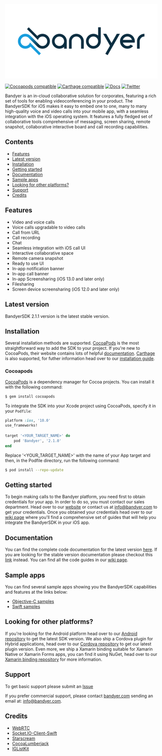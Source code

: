 <p align="center">
	<img src="img/Bandyer-logotype-white-1024x500.png" alt="Bandyer" title="Bandyer" />
</p>

[![Cocoapods compatible](https://img.shields.io/cocoapods/v/Bandyer)](https://cocoapods.org/pods/Bandyer)
[![Carthage compatible](https://img.shields.io/badge/Carthage-compatible-4BC51D.svg?style=flat)](https://github.com/Carthage/Carthage)
[![Docs](https://img.shields.io/badge/docs-current-brightgreen.svg)](https://docs.bandyer.com/Bandyer-iOS-SDK/BandyerSDK/latest/index.html)
[![Twitter](https://img.shields.io/twitter/url/http/shields.io.svg?style=social&logo=twitter)](https://twitter.com/intent/follow?screen_name=bandyersrl)

Bandyer is an in-cloud collaborative solution for corporates, featuring a rich set of tools for enabling videoconferencing in your product. The BandyerSDK for iOS makes it easy to embed one to one, many to many high-quality voice and video calls into your mobile app, with a seamless integration with the iOS operating system. It features a fully fledged set of collaborative tools comprehensive of messaging, screen sharing, remote snapshot, collaborative interactive board and call recording capabilities. 

## Contents

- [Features](#features)
- [Latest version](#latest-version)
- [Installation](#installation)
- [Getting started](#getting-started)
- [Documentation](#documentation)
- [Sample apps](#sample-apps)
- [Looking for other platforms?](#looking-for-other-platforms)
- [Support](#support)
- [Credits](#credits)

## Features

- Video and voice calls
- Voice calls upgradable to video calls
- Call from URL
- Call recording
- Chat
- Seamless integration with iOS call UI
- Interactive collaborative space
- Remote camera snapshot
- Ready to use UI
- In-app notification banner
- In-app call banner
- In-app Screensharing (iOS 13.0 and later only)
- Filesharing
- Screen device screensharing (iOS 12.0 and later only) 

## Latest version

BandyerSDK 2.1.1 version is the latest stable version.

## Installation

Several installation methods are supported. [CocoaPods][cocoapods] is the most straightforward way to add the SDK to your project. If you're new to CocoaPods, their website contains lots of helpful [documentation][cocoapods-getting-started]. [Carthage][carthage] is also supported, for futher information head over to our [installation guide][installation-guide].

### Cocoapods

[CocoaPods][cocoapods] is a dependency manager for Cocoa projects. You can install it with the following command:

```bash
$ gem install cocoapods
```

To integrate the SDK into your Xcode project using CocoaPods, specify it in your `Podfile`:

```ruby
platform :ios, '10.0'
use_frameworks!

target '<YOUR_TARGET_NAME>' do
    pod 'Bandyer', '2.1.0'
end
```

Replace '\<YOUR\_TARGET\_NAME\>' with the name of your App target and then, in the Podfile directory, run the following command:

```bash
$ pod install --repo-update
```

## Getting started

To begin making calls to the Bandyer platform, you need first to obtain credentials for your app. In order to do so, you must contact our sales department. Head over to our [website][bandyer-website] or contact us at [info@bandyer.com](mailto:info@bandyer.com) to get your credentials. Once you obtained your credentials head over to our [wiki page][wiki] where you'll find a comprehensive set of guides that will help you integrate the BandyerSDK in your iOS app. 

## Documentation

You can find the complete code documentation for the latest version [here][latest-doc]. If you are looking for the stable version documentation please checkout this [link][stable-doc] instead.
You can find all the code guides in our [wiki page][wiki].

## Sample apps

You can find several sample apps showing you the BandyerSDK capabilities and features at the links below:

- [Objective-C samples][objective-c-samples]
- [Swift samples][swift-samples]

## Looking for other platforms?

If you're looking for the Android platform head over to our [Android repository][android] to get the latest SDK version. We also ship a Cordova plugin for Hybrid applications, head over to our [Cordova repository][cordova] to get our latest plugin version. Even more, we ship a Xamarin binding suitable for Xamarin Native or Xamarin Forms apps, you can find it using NuGet, head over to our [Xamarin binding repository][xamarin] for more information. 

## Support

To get basic support please submit an [Issue][issues]

If you prefer commercial support, please contact [bandyer.com][bandyer-website] sending an email at: [info@bandyer.com](mailto:info@bandyer.com.).

## Credits

- [WebRTC](https://webrtc.org/)
- [Socket.IO-Client-Swift](https://github.com/socketio/socket.io-client-swift)
- [Starscream](https://github.com/daltoniam/starscream)
- [CocoaLumberjack](https://github.com/CocoaLumberjack/CocoaLumberjack)
- [IGListKit](https://github.com/Instagram/IGListKit)

[cocoapods]: https://cocoapods.org/
[cocoapods-getting-started]: https://guides.cocoapods.org/using/getting-started.html
[carthage]: https://github.com/Carthage/Carthage
[installation-guide]: https://github.com/Bandyer/Bandyer-iOS-SDK/wiki/Installation
[bandyer-website]: https://www.bandyer.com
[wiki]: https://github.com/Bandyer/Bandyer-iOS-SDK/wiki
[latest-doc]: https://docs.bandyer.com/Bandyer-iOS-SDK/BandyerSDK/latest/index.html
[stable-doc]: https://docs.bandyer.com/Bandyer-iOS-SDK/BandyerSDK/stable/index.html
[objective-c-samples]: https://github.com/Bandyer/Bandyer-iOS-SDK-Samples
[swift-samples]: https://github.com/Bandyer/Bandyer-iOS-SDK-Samples-Swift
[android]: https://github.com/Bandyer/Bandyer-Android-SDK
[cordova]: https://github.com/Bandyer/Bandyer-Cordova-Plugin
[xamarin]: https://github.com/Bandyer/BandyerSDK-Xamarin-Bindings
[issues]: https://github.com/Bandyer/Bandyer-iOS-SDK/issues
